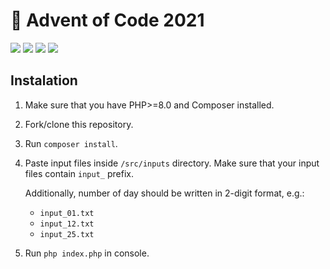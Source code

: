 # 🎄 Advent of Code 2021

![](https://img.shields.io/badge/language-PHP-blue)
![](https://img.shields.io/badge/day%20📅-10-blue)
![](https://img.shields.io/badge/stars%20⭐-15-yellow)
![](https://img.shields.io/badge/days%20completed-7-red)

## Instalation

1. Make sure that you have PHP>=8.0 and Composer installed.
2. Fork/clone this repository.
3. Run `composer install`.
4. Paste input files inside `/src/inputs` directory. Make sure that your input files contain `input_` prefix.

   Additionally, number of day should be written in 2-digit format, e.g.:
    * `input_01.txt`
    * `input_12.txt`
    * `input_25.txt`
5. Run `php index.php` in console.
